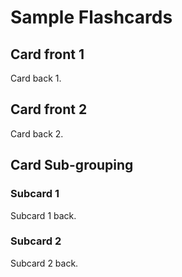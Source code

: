 # Sample Flashcards

## Card front 1

Card back 1.

## Card front 2

Card back 2.

## Card Sub-grouping
### Subcard 1

Subcard 1 back.

### Subcard 2

Subcard 2 back.
